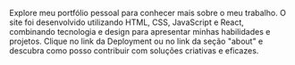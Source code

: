 Explore meu portfólio pessoal para conhecer mais sobre o meu trabalho. O site foi desenvolvido utilizando HTML, CSS, JavaScript e React, combinando tecnologia e design para apresentar minhas habilidades e projetos. Clique no link da Deployment ou no link da seção "about" e descubra como posso contribuir com soluções criativas e eficazes.

